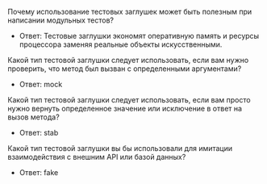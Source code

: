 Почему использование тестовых заглушек может быть полезным при написании модульных тестов?
* Ответ: Тестовые заглушки экономят оперативную память и ресурсы процессора заменяя реальные объекты искусственными.

Какой тип тестовой заглушки следует использовать, если вам нужно проверить, что метод был вызван с определенными аргументами?
* Ответ: mock

Какой тип тестовой заглушки следует использовать, если вам просто нужно вернуть определенное значение или исключение в ответ на вызов метода?
* Ответ: stab

Какой тип тестовой заглушки вы бы использовали для имитации взаимодействия с внешним API или базой данных?
* Ответ: fake